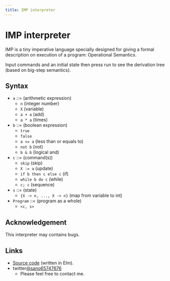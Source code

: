 ```yaml
---
title: IMP interpreter
---
```

<link href="https://fonts.googleapis.com/css2?family=Inconsolata&display=swap" rel="stylesheet">
<link rel="stylesheet" href="style.css">

# IMP interpreter

IMP is a tiny imperative language specially designed for giving a formal description on execution of a program: Operational Semantics. 

Input commands and an initial state then press run to see the derivation tree (based on big-step semantics).

<div id="myapp"></div>
<div id="derivationTree"></div>

## Syntax 
- `a` ::= (arithmetic expression)
  - `n` (integer number)
  - `X` (variable)
  - `a + a` (add)
  - `a * a` (times)
- `b` ::= (boolean expression)
  - `true` 
  - `false`
  - `a <= a` (less than or equals to)
  - `not b` (not)
  - `b & b` (logical and)
- `c` ::= (command(s))
  - `skip`   (skip)
  - `X := a` (update)
  - `if b then c else c` (if)
  - `while b do c` (while)
  - `c; c`  (sequence)
- `s` ::= (state)
  - `{X -> n, ..., X -> n}` (map from variable to int)
- `Program` ::= (program as a whole)
  - `<c, s>`

## Acknowledgement
This interpreter may contains bugs.

## Links

- [Source code](https://github.com/sano-jin/imp-interpreter.git) (written in Elm). 
- twitter[@sano65747676](https://twitter.com/sano65747676)
  - Please feel free to contact me.

<link rel="stylesheet" href="./proofTree/proofTree.css">
<script src="./proofTree/proofTree.js"></script>
<script src="imp.js"></script>
<script>
  var app = Elm.Main.init({
    node: document.getElementById('myapp')
  });
  
  app.ports.sendData.subscribe( ( data ) => {
  console.log("Data from Elm: ", data);
  
  const tree = document.getElementById( "derivationTree" );

  if ( data === "error" ) tree.textContent = ""; 
  else renderProofTree( tree, data );
  
  });
</script>

